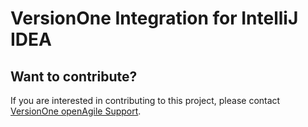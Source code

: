 # VersionOne Integration for IntelliJ IDEA

## Want to contribute?
If you are interested in contributing to this project, please contact [VersionOne openAgile Support](mailto:openAgileSupport@versionone.com).
